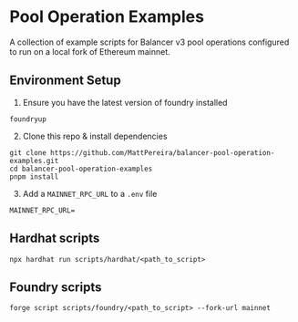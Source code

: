 # Pool Operation Examples

A collection of example scripts for Balancer v3 pool operations configured to run on a local fork of Ethereum mainnet.

## Environment Setup

1. Ensure you have the latest version of foundry installed

```
foundryup
```

2. Clone this repo & install dependencies

```
git clone https://github.com/MattPereira/balancer-pool-operation-examples.git
cd balancer-pool-operation-examples
pnpm install
```

3. Add a `MAINNET_RPC_URL` to a `.env` file

```
MAINNET_RPC_URL=
```

## Hardhat scripts

```
npx hardhat run scripts/hardhat/<path_to_script>
```

## Foundry scripts

```
forge script scripts/foundry/<path_to_script> --fork-url mainnet
```
